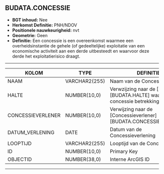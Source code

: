 ## BUDATA.CONCESSIE


* __BGT inhoud:__ Nee
* __Herkomst Definitie:__ PNH/NDOV
* __Positionele nauwkeurigheid:__ nvt
* __Geometrie:__ Geen
* __Definitie:__ Een concessie is een overeenkomst waarmee een overheidsinstantie de gehele (of gedeeltelijke) exploitatie van een economische activiteit aan een derde uitbesteedt en waarvoor deze derde het exploitatierisico draagt.

***

|KOLOM                           	|TYPE          	|DEFINITIE|
|------                          	|----          	|-----    |
|NAAM                            	|VARCHAR2(255) 	|Naam van de Concessie|
|HALTE                           	|NUMBER(10,0)  	|Verwzijzing naar de [Halte][BUDATA.HALTE] waar de concessie betrekking op heeft |
|CONCESSIEVERLENER               	|NUMBER(10,0)  	|Verwijzing naar de [Concessieverlener][BUDATA.CONCESSIEVERLENER]|
|DATUM_VERLENING                 	|DATE          	|Datum van de Concessieverlening|
|LOOPTIJD                        	|VARCHAR2(255) 	|Looptijd van de Concessie|
|ID                              	|NUMBER(10,0)  	|Primary Key|
|OBJECTID                        	|NUMBER(38,0)  	|Interne ArcGIS ID|

***

